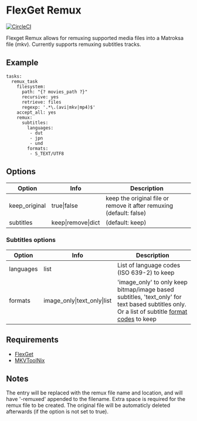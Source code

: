 FlexGet Remux
=============

[![CircleCI](https://circleci.com/gh/sarendsen/flexget-remux.svg?style=svg)](https://circleci.com/gh/sarendsen/flexget-remux)

Flexget Remux allows for remuxing supported media files into a Matroksa file (mkv). 
Currently supports remuxing subtitles tracks.

Example
-------

    tasks:
      remux_task
        filesystem:
          path: "{? movies_path ?}"
          recursive: yes
          retrieve: files
          regexp: '.*\.(avi|mkv|mp4)$'
        accept_all: yes
        remux:
          subtitles:
            languages:
             - dut
             - jpn
             - und
            formats:
             - S_TEXT/UTF8

Options
-------

| Option  | Info | Description |
| ------------- | --------- | --------- |
| keep_original  | true\|false | keep the original file or remove it after remuxing \(default: false\) |
| subtitles  | keep\|remove\|dict | \(default: keep\) |


### Subtitles options

| Option  | Info | Description |
| ------------- | --------- | --------- |
| languages  | list  | List of language codes (ISO 639-2) to keep |
| formats  | image_only\|text_only\|list  | 'image_only' to only keep bitmap/image based subtitles, 'text_only' for text based subtitles only. Or a list of subtitle [format codes](http://matroska-org.github.io/matroska-specification/codec_specs.html ) to keep |


Requirements
------------

- [FlexGet](https://github.com/Flexget/Flexget)
- [MKVToolNix](https://mkvtoolnix.download)


Notes
------------

The entry will be replaced with the remux file name and location, and will have '-remuxed' appended to the filename.
Extra space is required for the remux file to be created. 
The original file will be automaticly deleted afterwards (if the option is not set to true).
